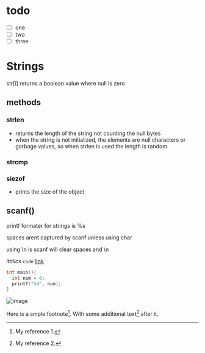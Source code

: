 # todo
- [ ] one
- [ ] two
- [ ] three

# Strings

str[i] returns a boolean value where null is zero

## methods

### strlen
- returns the length of the string not counting the null bytes
- when the string is not initialized, the elements are null characters or garbage values, so when strlen is used the length is random

### strcmp

### siezof
- prints the size of the object


[//]: <> (This is can be moved into its own file and linked)
## scanf()
printf formater for strings is %s

spaces arent captured by scanf unless using char

using \n is scanf will clear spaces and \n

*italics*
`code`
[link](~/)

```c
int main(){
  int num = 0;
  printf("%d", num);
}

```

![image](Wallpaper.jpg)

Here is a smple footnote[^1]. With some additional text[^2] after it.

[^1]: My reference 1.
[^2]: My reference 2.
